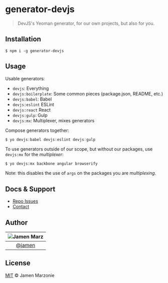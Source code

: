 generator-devjs
===============
> DevJS's Yeoman generator, for our own projects, but also for you.

## Installation
```shell
$ npm i -g generator-devjs
```

## Usage
Usable generators:
  - `devjs`: Everything
  - `devjs:boilerplate`: Some common pieces (package.json, README, etc.)
  - `devjs:babel`: Babel
  - `devjs:eslint` ESLint
  - `devjs:react` React
  - `devjs:gulp`: Gulp
  - `devjs:mx`: Multiplexer, mixes generators

Compose generators together:
```javascript
$ yo devjs:babel devjs:eslint devjs:gulp
```

To use generators outside of our scope, but without our packages, use `devjs:mx` for the _multiplexer_:
```
$ yo devjs:mx backbone angular browserify
```
Note: this disables the use of `args` on the packages you are _multiplexing_.


## Docs & Support
 - [Repo Issues](#)
 - [Contact](#Credits)

## Author

|![Jamen Marz][jamen-image]|
|:--------:|
| [@jamen] |

## License
[MIT][license] &copy; Jamen Marzonie

<!-- All links must be "tagged" -->
 [@jamen]: https://github.com/jamen
 [jamen-image]: https://avatars2.githubusercontent.com/u/6251703?v=3&s=125

 [license]: LICENSE

